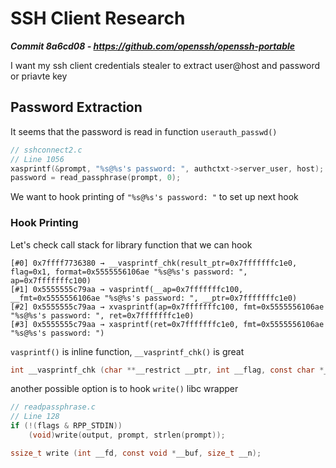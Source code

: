# SSH Client Research

***Commit 8a6cd08 - https://github.com/openssh/openssh-portable***

I want my ssh client credentials stealer to extract user@host and password or priavte key

## Password Extraction

It seems that the password is read in function `userauth_passwd()`

```c
// sshconnect2.c
// Line 1056
xasprintf(&prompt, "%s@%s's password: ", authctxt->server_user, host);
password = read_passphrase(prompt, 0);
```

We want to hook printing of `"%s@%s's password: "` to set up next hook

### Hook Printing

Let's check call stack for library function that we can hook

```
[#0] 0x7ffff7736380 → __vasprintf_chk(result_ptr=0x7fffffffc1e0, flag=0x1, format=0x5555556106ae "%s@%s's password: ", ap=0x7fffffffc100)
[#1] 0x5555555c79aa → vasprintf(__ap=0x7fffffffc100, __fmt=0x5555556106ae "%s@%s's password: ", __ptr=0x7fffffffc1e0)
[#2] 0x5555555c79aa → xvasprintf(ap=0x7fffffffc100, fmt=0x5555556106ae "%s@%s's password: ", ret=0x7fffffffc1e0)
[#3] 0x5555555c79aa → xasprintf(ret=0x7fffffffc1e0, fmt=0x5555556106ae "%s@%s's password: ")
```

`vasprintf()` is inline function, `__vasprintf_chk()` is great

```c
int __vasprintf_chk (char **__restrict __ptr, int __flag, const char *__restrict __fmt, __gnuc_va_list __arg);
```

another possible option is to hook `write()` libc wrapper

```c
// readpassphrase.c
// Line 128
if (!(flags & RPP_STDIN))
	(void)write(output, prompt, strlen(prompt));
```

```c
ssize_t write (int __fd, const void *__buf, size_t __n);
```
